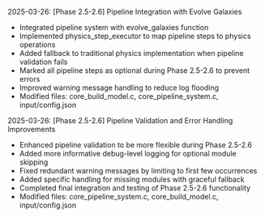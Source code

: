 <!-- Purpose: Record completed milestones -->
<!-- Update Rules: 
- Update from the bottom only!
- 100-word limit per entry! 
- Include:
  • Today's date and phase identifier
  • Milestone summary
  • List of new, modified and deleted files (exclude log files)
-->

2025-03-26: [Phase 2.5-2.6] Pipeline Integration with Evolve Galaxies
- Integrated pipeline system with evolve_galaxies function
- Implemented physics_step_executor to map pipeline steps to physics operations
- Added fallback to traditional physics implementation when pipeline validation fails
- Marked all pipeline steps as optional during Phase 2.5-2.6 to prevent errors
- Improved warning message handling to reduce log flooding
- Modified files: core_build_model.c, core_pipeline_system.c, input/config.json

2025-03-26: [Phase 2.5-2.6] Pipeline Validation and Error Handling Improvements
- Enhanced pipeline validation to be more flexible during Phase 2.5-2.6
- Added more informative debug-level logging for optional module skipping
- Fixed redundant warning messages by limiting to first few occurrences
- Added specific handling for missing modules with graceful fallback
- Completed final integration and testing of Phase 2.5-2.6 functionality
- Modified files: core_pipeline_system.c, core_build_model.c, input/config.json
